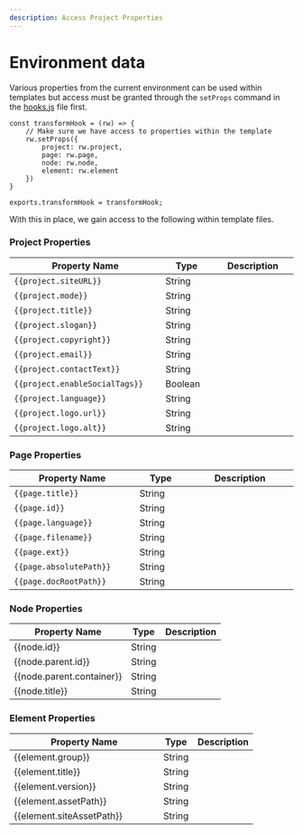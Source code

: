 ```yaml
---
description: Access Project Properties
---
```


# Environment data

Various properties from the current environment can be used within templates but access must be granted through the `setProps` command in the [hooks.js](broken-reference) file first.

```
const transformHook = (rw) => {    
    // Make sure we have access to properties within the template
    rw.setProps({
        project: rw.project,
        page: rw.page,
        node: rw.node,
        element: rw.element
    })
}

exports.transformHook = transformHook;
```

With this in place, we gain access to the following within template files.

### Project Properties

<table><thead><tr><th width="346">Property Name</th><th width="127">Type</th><th width="278">Description</th></tr></thead><tbody><tr><td><code>{{project.siteURL}}</code></td><td>String</td><td></td></tr><tr><td><code>{{project.mode}}</code></td><td>String</td><td></td></tr><tr><td><code>{{project.title}}</code></td><td>String</td><td></td></tr><tr><td><code>{{project.slogan}}</code></td><td>String</td><td></td></tr><tr><td><code>{{project.copyright}}</code></td><td>String</td><td></td></tr><tr><td><code>{{project.email}}</code></td><td>String</td><td></td></tr><tr><td><code>{{project.contactText}}</code></td><td>String</td><td></td></tr><tr><td><code>{{project.enableSocialTags}}</code></td><td>Boolean</td><td></td></tr><tr><td><code>{{project.language}}</code></td><td>String</td><td></td></tr><tr><td><code>{{project.logo.url}}</code></td><td>String</td><td></td></tr><tr><td><code>{{project.logo.alt}}</code></td><td>String</td><td></td></tr></tbody></table>

### Page Properties

<table><thead><tr><th width="275">Property Name</th><th width="135">Type</th><th width="338">Description</th></tr></thead><tbody><tr><td><code>{{page.title}}</code></td><td>String</td><td></td></tr><tr><td><code>{{page.id}}</code></td><td>String</td><td></td></tr><tr><td><code>{{page.language}}</code></td><td>String</td><td></td></tr><tr><td><code>{{page.filename}}</code></td><td>String</td><td></td></tr><tr><td><code>{{page.ext}}</code></td><td>String</td><td></td></tr><tr><td><code>{{page.absolutePath}}</code></td><td>String</td><td></td></tr><tr><td><code>{{page.docRootPath}}</code></td><td>String</td><td></td></tr></tbody></table>

### Node Properties

| Property Name               | Type   | Description |
| --------------------------- | ------ | ----------- |
| \{{node.id\}}               | String |             |
| \{{node.parent.id\}}        | String |             |
| \{{node.parent.container\}} | String |             |
| \{{node.title\}}            | String |             |

### Element Properties

<table><thead><tr><th width="249">Property Name</th><th>Type</th><th>Description</th></tr></thead><tbody><tr><td>{{element.group}}</td><td>String</td><td></td></tr><tr><td>{{element.title}}</td><td>String</td><td></td></tr><tr><td>{{element.version}}</td><td>String</td><td></td></tr><tr><td>{{element.assetPath}}</td><td>String</td><td></td></tr><tr><td>{{element.siteAssetPath}}</td><td>String</td><td></td></tr></tbody></table>

